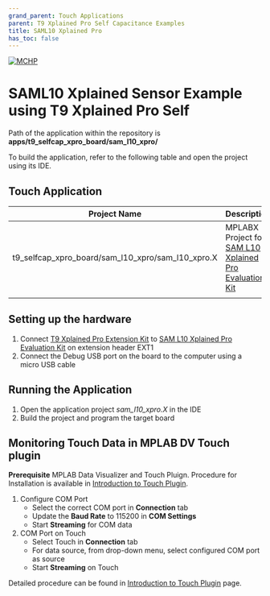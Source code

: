 ```yaml
---
grand_parent: Touch Applications
parent: T9 Xplained Pro Self Capacitance Examples
title: SAML10 Xplained Pro
has_toc: false
---
```

[![MCHP](https://www.microchip.com/ResourcePackages/Microchip/assets/dist/images/logo.png)](https://www.microchip.com)

#  SAML10 Xplained Sensor Example using T9 Xplained Pro Self 

Path of the application within the repository is **apps/t9_selfcap_xpro_board/sam_l10_xpro/**

To build the application, refer to the following table and open the project using its IDE.

## Touch Application

| Project Name      | Description                                    |
| ----------------- | ---------------------------------------------- |
| t9_selfcap_xpro_board/sam_l10_xpro/sam_l10_xpro.X    | MPLABX Project for [SAM L10 Xplained Pro Evaluation Kit](https://www.microchip.com/en-us/development-tool/DM320204)|
|||

## Setting up the hardware
1. Connect [T9 Xplained Pro Extension Kit](https://www.microchip.com/en-us/development-tool/AC89D55A) to [SAM L10 Xplained Pro Evaluation Kit](https://www.microchip.com/en-us/development-tool/DM320204) on extension header EXT1
2. Connect the Debug USB port on the board to the computer using a micro USB cable

## Running the Application

1. Open the application project *sam_l10_xpro.X* in the IDE
2. Build the project and program the target board

## Monitoring Touch Data in MPLAB DV Touch plugin
**Prerequisite**
MPLAB Data Visualizer and Touch Pluign. Procedure for Installation is available in [Introduction to Touch Plugin](https://microchipdeveloper.com/touch:introduction-to-touch-plugin).

1. Configure COM Port
    -    Select the correct COM port in **Connection** tab
    -    Update the **Baud Rate** to 115200 in **COM Settings**
    -    Start **Streaming** for COM data
2. COM Port on Touch
    - Select Touch in **Connection** tab
    - For data source, from drop-down menu, select configured COM port as source
    - Start **Streaming** on Touch

Detailed procedure can be found in [Introduction to Touch Plugin](https://microchipdeveloper.com/touch:introduction-to-touch-plugin) page.
